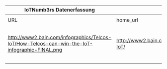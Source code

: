 |IoTNumb3rs Datenerfassung|||||||||||
| ---- | ---- | ---- | ---- | ---- | ---- | ---- | ---- | ---- | ---- | ---- |
||||||||||||
|URL|home_url|filename|device_class|device_count|market_class|market_volume|prognosis_year|publication_year|authorship_class|Dropbox folder|
|http://www2.bain.com/infographics/Telcos-IoT/How-Telcos-can-win-the-IoT-infographic-FINAL.png|http://www2.bain.com/infographics/Telcos-IoT/|file5_How-Telcos-can-win-the-IoT-infographic-FINAL.png|||opportunity telcos devices|28000000000|2020|2017|company|MariaMarg/20181117-0000|
